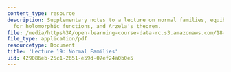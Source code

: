 ```yaml
---
content_type: resource
description: Supplementary notes to a lecture on normal families, equiboundedness
  for holomorphic functions, and Arzela's theorem.
file: /media/https%3A/open-learning-course-data-rc.s3.amazonaws.com/18-112-functions-of-a-complex-variable-fall-2008/429086eb25c12651e59d07ef24a0b0e5_lecture19.pdf
file_type: application/pdf
resourcetype: Document
title: 'Lecture 19: Normal Families'
uid: 429086eb-25c1-2651-e59d-07ef24a0b0e5
---
```

